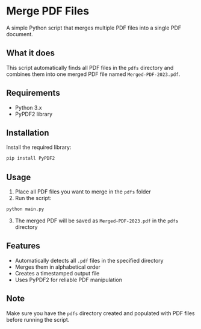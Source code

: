 # Merge PDF Files

A simple Python script that merges multiple PDF files into a single PDF document.

## What it does

This script automatically finds all PDF files in the `pdfs` directory and combines them into one merged PDF file named `Merged-PDF-2023.pdf`.

## Requirements

- Python 3.x
- PyPDF2 library

## Installation

Install the required library:
```bash
pip install PyPDF2
```

## Usage

1. Place all PDF files you want to merge in the `pdfs` folder
2. Run the script:
```bash
python main.py
```
3. The merged PDF will be saved as `Merged-PDF-2023.pdf` in the `pdfs` directory

## Features

- Automatically detects all `.pdf` files in the specified directory
- Merges them in alphabetical order
- Creates a timestamped output file
- Uses PyPDF2 for reliable PDF manipulation

## Note

Make sure you have the `pdfs` directory created and populated with PDF files before running the script. 